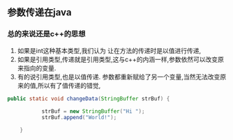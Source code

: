 ## 参数传递在java
### 总的来说还是c++的思想
1. 如果是int这种基本类型,我们认为 让在方法的传递时是以值进行传递,
2. 如果是引用类型,传递就是引用类型,这与c++的内涵一样,参数依然可以改变原来指向的变量.
3. 有的说引用类型,也是以值传递. 参数都重新赋给了另一个变量,当然无法改变原来的值,所以有了值传递的错觉,
```java
public static void changeData(StringBuffer strBuf) {

           strBuf = new StringBuffer("Hi ");
           strBuf.append("World!");

    }
```